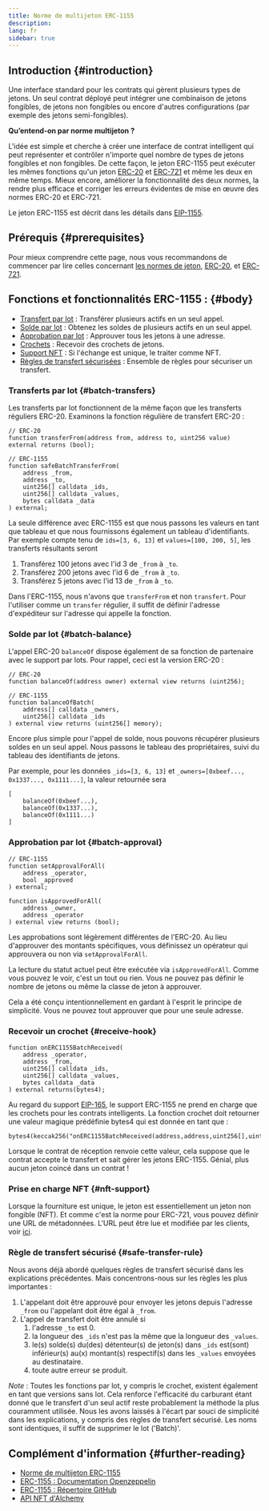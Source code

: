```yaml
---
title: Norme de multijeton ERC-1155
description:
lang: fr
sidebar: true
---
```


## Introduction {#introduction}

Une interface standard pour les contrats qui gèrent plusieurs types de jetons. Un seul contrat déployé peut intégrer une combinaison de jetons fongibles, de jetons non fongibles ou encore d'autres configurations (par exemple des jetons semi-fongibles).

**Qu’entend-on par norme multijeton ?**

L'idée est simple et cherche à créer une interface de contrat intelligent qui peut représenter et contrôler n'importe quel nombre de types de jetons fongibles et non fongibles. De cette façon, le jeton ERC-1155 peut exécuter les mêmes fonctions qu'un jeton [ERC-20](/developers/docs/standards/tokens/erc-20/) et [ERC-721](/developers/docs/standards/tokens/erc-721/) et même les deux en même temps. Mieux encore, améliorer la fonctionnalité des deux normes, la rendre plus efficace et corriger les erreurs évidentes de mise en œuvre des normes ERC-20 et ERC-721.

Le jeton ERC-1155 est décrit dans les détails dans [EIP-1155](https://eips.ethereum.org/EIPS/eip-1155).

## Prérequis {#prerequisites}

Pour mieux comprendre cette page, nous vous recommandons de commencer par lire celles concernant [les normes de jeton](/developers/docs/standards/tokens/), [ERC-20](/developers/docs/standards/tokens/erc-20/), et [ERC-721](/developers/docs/standards/tokens/erc-721/).

## Fonctions et fonctionnalités ERC-1155 : {#body}

- [Transfert par lot](#batch_transfers) : Transférer plusieurs actifs en un seul appel.
- [Solde par lot](#batch_balance) : Obtenez les soldes de plusieurs actifs en un seul appel.
- [Approbation par lot](#batch_approval) : Approuver tous les jetons à une adresse.
- [Crochets](#recieve_hook) : Recevoir des crochets de jetons.
- [Support NFT](#nft_support) : Si l'échange est unique, le traiter comme NFT.
- [Règles de transfert sécurisées](#safe_transfer_rule) : Ensemble de règles pour sécuriser un transfert.

### Transferts par lot {#batch-transfers}

Les transferts par lot fonctionnent de la même façon que les transferts réguliers ERC-20. Examinons la fonction régulière de transfert ERC-20 :

```solidity
// ERC-20
function transferFrom(address from, address to, uint256 value) external returns (bool);

// ERC-1155
function safeBatchTransferFrom(
    address _from,
    address _to,
    uint256[] calldata _ids,
    uint256[] calldata _values,
    bytes calldata _data
) external;
```

La seule différence avec ERC-1155 est que nous passons les valeurs en tant que tableau et que nous fournissons également un tableau d'identifiants. Par exemple compte tenu de `ids=[3, 6, 13]` et `values=[100, 200, 5]`, les transferts résultants seront

1. Transférez 100 jetons avec l'id 3 de `_from` à `_to`.
2. Transférez 200 jetons avec l'id 6 de `_from` à `_to`.
3. Transférez 5 jetons avec l'id 13 de `_from` à `_to`.

Dans l'ERC-1155, nous n'avons que `transferFrom` et non `transfert`. Pour l'utiliser comme un `transfer` régulier, il suffit de définir l'adresse d'expéditeur sur l'adresse qui appelle la fonction.

### Solde par lot {#batch-balance}

L'appel ERC-20 `balanceOf` dispose également de sa fonction de partenaire avec le support par lots. Pour rappel, ceci est la version ERC-20 :

```solidity
// ERC-20
function balanceOf(address owner) external view returns (uint256);

// ERC-1155
function balanceOfBatch(
    address[] calldata _owners,
    uint256[] calldata _ids
) external view returns (uint256[] memory);
```

Encore plus simple pour l'appel de solde, nous pouvons récupérer plusieurs soldes en un seul appel. Nous passons le tableau des propriétaires, suivi du tableau des identifiants de jetons.

Par exemple, pour les données `_ids=[3, 6, 13]` et `_owners=[0xbeef..., 0x1337..., 0x1111...]`, la valeur retournée sera

```solidity
[
    balanceOf(0xbeef...),
    balanceOf(0x1337...),
    balanceOf(0x1111...)
]
```

### Approbation par lot {#batch-approval}

```solidity
// ERC-1155
function setApprovalForAll(
    address _operator,
    bool _approved
) external;

function isApprovedForAll(
    address _owner,
    address _operator
) external view returns (bool);
```

Les approbations sont légèrement différentes de l'ERC-20. Au lieu d'approuver des montants spécifiques, vous définissez un opérateur qui approuvera ou non via `setApprovalForAll`.

La lecture du statut actuel peut être exécutée via `isApprovedForAll`. Comme vous pouvez le voir, c'est un tout ou rien. Vous ne pouvez pas définir le nombre de jetons ou même la classe de jeton à approuver.

Cela a été conçu intentionnellement en gardant à l'esprit le principe de simplicité. Vous ne pouvez tout approuver que pour une seule adresse.

### Recevoir un crochet {#receive-hook}

```solidity
function onERC1155BatchReceived(
    address _operator,
    address _from,
    uint256[] calldata _ids,
    uint256[] calldata _values,
    bytes calldata _data
) external returns(bytes4);
```

Au regard du support [EIP-165](https://eips.ethereum.org/EIPS/eip-165), le support ERC-1155 ne prend en charge que les crochets pour les contrats intelligents. La fonction crochet doit retourner une valeur magique prédéfinie bytes4 qui est donnée en tant que :

```solidity
bytes4(keccak256("onERC1155BatchReceived(address,address,uint256[],uint256[],bytes)"))
```

Lorsque le contrat de réception renvoie cette valeur, cela suppose que le contrat accepte le transfert et sait gérer les jetons ERC-1155. Génial, plus aucun jeton coincé dans un contrat !

### Prise en charge NFT {#nft-support}

Lorsque la fourniture est unique, le jeton est essentiellement un jeton non fongible (NFT). Et comme c'est la norme pour ERC-721, vous pouvez définir une URL de métadonnées. L'URL peut être lue et modifiée par les clients, voir [ici](https://eips.ethereum.org/EIPS/eip-1155#metadata).

### Règle de transfert sécurisé {#safe-transfer-rule}

Nous avons déjà abordé quelques règles de transfert sécurisé dans les explications précédentes. Mais concentrons-nous sur les règles les plus importantes :

1. L'appelant doit être approuvé pour envoyer les jetons depuis l'adresse `_from` ou l'appelant doit être égal à `_from`.
2. L'appel de transfert doit être annulé si
   1. l'adresse `_to` est 0.
   2. la longueur des `_ids` n'est pas la même que la longueur des `_values`.
   3. le(s) solde(s) du(des) détenteur(s) de jeton(s) dans `_ids` est(sont) inférieur(s) au(x) montant(s) respectif(s) dans les `_values` envoyées au destinataire.
   4. toute autre erreur se produit.

_Note_ : Toutes les fonctions par lot, y compris le crochet, existent également en tant que versions sans lot. Cela renforce l'efficacité du carburant étant donné que le transfert d'un seul actif reste probablement la méthode la plus couramment utilisée. Nous les avons laissés à l'écart par souci de simplicité dans les explications, y compris des règles de transfert sécurisé. Les noms sont identiques, il suffit de supprimer le lot ('Batch)'.

## Complément d'information {#further-reading}

- [Norme de multijeton ERC-1155](https://eips.ethereum.org/EIPS/eip-1155)
- [ERC-1155 : Documentation Openzeppelin](https://docs.openzeppelin.com/contracts/3.x/erc1155)
- [ERC-1155 : Répertoire GitHub](https://github.com/enjin/erc-1155)
- [API NFT d'Alchemy](https://docs.alchemy.com/alchemy/enhanced-apis/nft-api)
